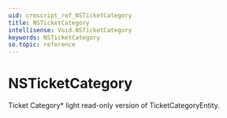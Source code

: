 ```yaml
---
uid: crmscript_ref_NSTicketCategory
title: NSTicketCategory
intellisense: Void.NSTicketCategory
keywords: NSTicketCategory
so.topic: reference
---
```


# NSTicketCategory

Ticket Category* light read-only version of TicketCategoryEntity.
